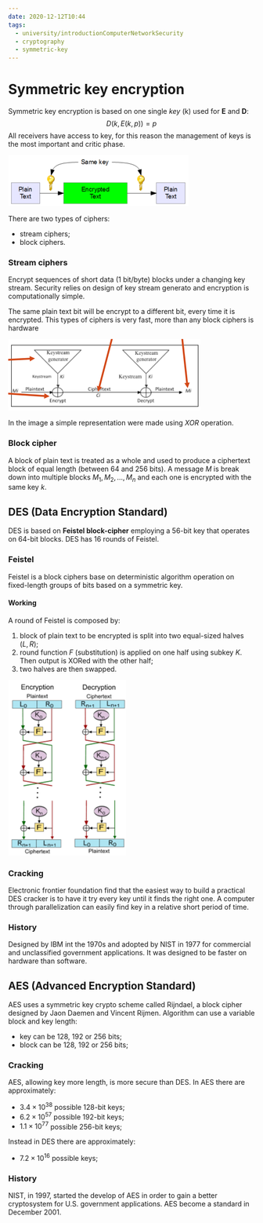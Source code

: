 ```yaml
---
date: 2020-12-12T10:44
tags:
  - university/introductionComputerNetworkSecurity
  - cryptography
  - symmetric-key
---
```


# Symmetric key encryption
Symmetric key encryption is based on one single *key* (k) used for **E** and **D**:
$$
D(k, E(k,p)) = p
$$
All receivers have access to key, for this reason the management of keys is the most important and critic phase.

![Symmetric cipher](./static/symmetricCipher.png)

There are two types of ciphers:

* stream ciphers;
* block ciphers.

### Stream ciphers
Encrypt sequences of short data (1 bit/byte) blocks under a changing key stream. Security relies on design of key stream generato and encryption is computationally simple.

The same plain text bit will be encrypt to a different bit, every time it is encrypted. This types of ciphers is very fast, more than any block ciphers is hardware

![Stream cipher](./static/streamCipher.png)

In the image a simple representation were made using *XOR* operation.

### Block cipher
A block of plain text is treated as a whole and used to produce a ciphertext block of equal length (between 64 and 256 bits).
A message $M$ is break down into multiple blocks $M_1,M_2,\dots , M_n$ and each one is encrypted with the same key $k$.  

## DES (Data Encryption Standard)
DES is based on **Feistel block-cipher** employing a 56-bit key that operates on 64-bit blocks. DES has 16 rounds of Feistel.

### Feistel
Feistel is a block ciphers base on deterministic algorithm operation on fixed-length groups of bits based on a symmetric key.

#### Working
A round of Feistel is composed by:

1. block of plain text to be encrypted is split into two equal-sized halves $(L,R)$;
2. round function $F$ (substitution) is applied on one half using subkey $K$. Then output is XORed with the other half;
3. two halves are then swapped.

![Feistel](./static/feistel.png)

### Cracking
Electronic frontier foundation find that the easiest way to build a practical DES cracker is to have it try every key until it finds the right one. A computer through parallelization can easily find key in a relative short period of time.

### History
Designed by IBM int the 1970s and adopted by NIST in 1977 for commercial and unclassified government applications. It was designed to be faster on hardware than software.

## AES (Advanced Encryption Standard)
AES uses a symmetric key crypto scheme called Rijndael, a block cipher designed by Jaon Daemen and Vincent Rijmen. Algorithm can use a variable block and key length:

* key can be 128, 192 or 256 bits;
* block can be 128, 192 or 256 bits;

### Cracking
AES, allowing key more length, is more secure than DES. In AES there are approximately:

* $3.4\times 10^{38}$ possible 128-bit keys;
* $6.2\times 10^{57}$ possible 192-bit keys;
* $1.1\times 10^{77}$ possible 256-bit keys;

Instead in DES there are approximately:

* $7.2\times 10^{16}$ possible keys;

### History
NIST, in 1997, started the develop of AES in order to gain a better cryptosystem for U.S. government applications. AES become a standard in December 2001.

